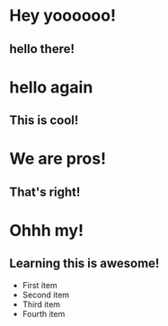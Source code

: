 # Hey yoooooo!
## hello there!
# hello again
## This is cool!
# We are pros!
## That's right!
# Ohhh my!
## Learning this is awesome!


* First item
* Second item
* Third item
* Fourth item